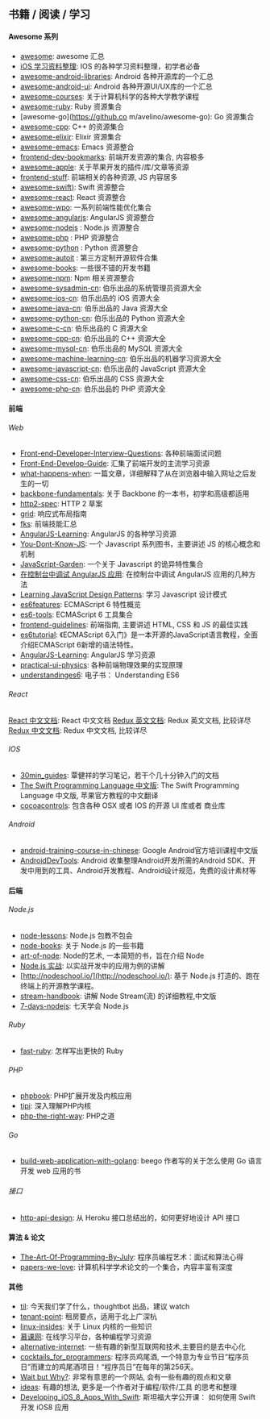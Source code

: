 ## 书籍 / 阅读 / 学习

#### Awesome 系列

+ [awesome](https://github.com/sindresorhus/awesome): awesome 汇总
+ [iOS 学习资料整理](https://github.com/Aufree/trip-to-iOS): IOS 的各种学习资料整理，初学者必备
+ [awesome-android-libraries](https://github.com/wasabeef/awesome-android-libraries): Android 各种开源库的一个汇总
+ [awesome-android-ui](https://github.com/wasabeef/awesome-android-ui): Android 各种开源UI/UX库的一个汇总
+ [awesome-courses](https://github.com/prakhar1989/awesome-courses): 关于计算机科学的各种大学教学课程
+ [awesome-ruby](https://github.com/markets/awesome-ruby): Ruby 资源集合
+ [awesome-go](https://github.co m/avelino/awesome-go): Go 资源集合
+ [awesome-cpp](https://github.com/fffaraz/awesome-cpp): C++ 的资源集合
+ [awesome-elixir](https://github.com/h4cc/awesome-elixir): Elixir 资源集合
+ [awesome-emacs](https://github.com/emacs-tw/awesome-emacs): Emacs 资源整合
+ [frontend-dev-bookmarks](https://github.com/dypsilon/frontend-dev-bookmarks): 前端开发资源的集合, 内容极多
+ [awesome-apple](https://github.com/joeljfischer/awesome-apple): 关于苹果开发的插件/库/文章等资源
+ [frontend-stuff](https://github.com/moklick/frontend-stuff): 前端相关的各种资源, JS 内容居多
+ [awesome-swift)](https://github.com/matteocrippa/awesome-swift): Swift 资源整合
+ [awesome-react](https://github.com/enaqx/awesome-react): React 资源整合
+ [awesome-wpo](https://github.com/davidsonfellipe/awesome-wpo): 一系列前端性能优化集合
+ [awesome-angularjs](https://github.com/gianarb/awesome-angularjs): AngularJS 资源整合
+ [awesome-nodejs](https://github.com/sindresorhus/awesome-nodejs) : Node.js 资源整合
+ [awesome-php](https://github.com/ziadoz/awesome-php) : PHP 资源整合
+ [awesome-python](https://github.com/vinta/awesome-python) : Python 资源整合
+ [awesome-autoit](https://github.com/J2TeaM/awesome-AutoIt) : 第三方定制开源软件合集
+ [awesome-books](https://github.com/ruby-vietnam/awesome-books): 一些很不错的开发书籍
+ [awesome-npm](https://github.com/sindresorhus/awesome-npm.git): Npm 相关资源整合
+ [awesome-sysadmin-cn](https://github.com/jobbole/awesome-sysadmin-cn): 伯乐出品的系统管理员资源大全
+ [awesome-ios-cn](https://github.com/jobbole/awesome-ios-cn): 伯乐出品的 iOS 资源大全
+ [awesome-java-cn](https://github.com/jobbole/awesome-java-cn): 伯乐出品的 Java 资源大全
+ [awesome-python-cn](https://github.com/jobbole/awesome-python-cn): 伯乐出品的 Python 资源大全
+ [awesome-c-cn](https://github.com/jobbole/awesome-c-cn): 伯乐出品的 C 资源大全
+ [awesome-cpp-cn](https://github.com/jobbole/awesome-cpp-cn): 伯乐出品的 C++ 资源大全
+ [awesome-mysql-cn](https://github.com/jobbole/awesome-mysql-cn): 伯乐出品的 MySQL 资源大全
+ [awesome-machine-learning-cn](https://github.com/jobbole/awesome-machine-learning-cn): 伯乐出品的机器学习资源大全
+ [awesome-javascript-cn](https://github.com/jobbole/awesome-javascript-cn): 伯乐出品的 JavaScript 资源大全
+ [awesome-css-cn](https://github.com/jobbole/awesome-css-cn): 伯乐出品的 CSS 资源大全
+ [awesome-php-cn](https://github.com/jobbole/awesome-php-cn): 伯乐出品的 PHP 资源大全

#### 前端

###### Web
+ [Front-end-Developer-Interview-Questions](https://github.com/h5bp/Front-end-Developer-Interview-Questions): 各种前端面试问题
+ [Front-End-Develop-Guide](https://github.com/icepy/Front-End-Develop-Guide): 汇集了前端开发的主流学习资源
+ [what-happens-when](https://github.com/alex/what-happens-when): 一篇文章，详细解释了从在浏览器中输入网址之后发生的一切
+ [backbone-fundamentals](https://github.com/addyosmani/backbone-fundamentals): 关于 Backbone 的一本书，初学和高级都适用
+ [http2-spec](https://github.com/http2/http2-spec): HTTP 2 草案
+ [grid](https://github.com/aekaplan/grid): 响应式布局指南
+ [fks](https://github.com/JacksonTian/fks): 前端技能汇总
+ [AngularJS-Learning](https://github.com/jmcunningham/AngularJS-Learning): AngularJS 的各种学习资源
+ [You-Dont-Know-JS](https://github.com/getify/You-Dont-Know-JS): 一个 Javascript 系列图书，主要讲述 JS 的核心概念和机制
+ [JavaScript-Garden](https://github.com/BonsaiDen/JavaScript-Garden): 一个关于 Javascript 的诡异特性集合
+ [在控制台中调试 AngularJS 应用](http://lyfeyaj.com/2015/01/07/debugging-angularjs-apps-from-the-console/): 在控制台中调试 AngularJS 应用的几种方法
+ [Learning JavaScript Design Patterns](http://addyosmani.com/resources/essentialjsdesignpatterns/book/): 学习 Javascript 设计模式
+ [es6features](https://github.com/lukehoban/es6features): ECMAScript 6 特性概览
+ [es6-tools](https://github.com/addyosmani/es6-tools): ECMAScript 6 工具集合
+ [frontend-guidelines](https://github.com/bendc/frontend-guidelines): 前端指南, 主要讲述 HTML, CSS 和 JS 的最佳实践
+ [es6tutorial](https://github.com/ruanyf/es6tutorial): 《ECMAScript 6入门》是一本开源的JavaScript语言教程，全面介绍ECMAScript 6新增的语法特性。
+ [AngularJS-Learning](https://github.com/jmcunningham/AngularJS-Learning): AngularJS 学习资源
+ [practical-ui-physics](https://github.com/desandro/practical-ui-physics): 各种前端物理效果的实现原理
+ [understandinges6](https://github.com/nzakas/understandinges6): 电子书： Understanding ES6

###### React

[React 中文文档](http://reactjs.cn/react/docs/getting-started-zh-CN.html): React 中文文档
[Redux 英文文档](http://redux.js.org/docs/introduction/): Redux 英文文档, 比较详尽
[Redux 中文文档](http://cn.redux.js.org/index.html): Redux 中文文档, 比较详尽

###### IOS
+ [30min_guides](https://github.com/qinjx/30min_guides): 覃健祥的学习笔记，若干个几十分钟入门的文档
+ [The Swift Programming Language 中文版](http://numbbbbb.gitbooks.io/-the-swift-programming-language-/content/): The Swift Programming Language 中文版, 苹果官方教程的中文翻译
+ [cocoacontrols](https://www.cocoacontrols.com/): 包含各种 OSX 或者 IOS 的开源 UI 库或者 商业库

###### Android

+ [android-training-course-in-chinese](https://github.com/kesenhoo/android-training-course-in-chinese): Google Android官方培训课程中文版
+ [AndroidDevTools](https://github.com/inferjay/AndroidDevTools): Android 收集整理Android开发所需的Android SDK、开发中用到的工具、Android开发教程、Android设计规范，免费的设计素材等

#### 后端

###### Node.js

+ [node-lessons](https://github.com/alsotang/node-lessons): Node.js 包教不包会
+ [node-books](https://github.com/pana/node-books): 关于 Node.js 的一些书籍
+ [art-of-node](https://github.com/maxogden/art-of-node): Node的艺术, 一本简短的书，旨在介绍 Node
+ [Node.js 实战](http://nodejs.ucdok.com/): 以实战开发中的应用为例的讲解
+ [http://nodeschool.io/](http://nodeschool.io/): 基于 Node.js 打造的、跑在终端上的开源教学课程。
+ [stream-handbook](https://github.com/jabez128/stream-handbook): 讲解 Node Stream(流) 的详细教程,中文版
+ [7-days-nodejs](https://github.com/nqdeng/7-days-nodejs): 七天学会 Node.js

###### Ruby

+ [fast-ruby](https://github.com/JuanitoFatas/fast-ruby): 怎样写出更快的 Ruby

###### PHP

+ [phpbook](https://github.com/walu/phpbook): PHP扩展开发及内核应用
+ [tipi](https://github.com/reeze/tipi): 深入理解PHP内核
+ [php-the-right-way](https://github.com/wulijun/php-the-right-way): PHP之道

###### Go

+ [build-web-application-with-golang](https://github.com/astaxie/build-web-application-with-golang): beego 作者写的关于怎么使用 Go 语言开发 web 应用的书

###### 接口

+ [http-api-design](https://github.com/interagent/http-api-design): 从 Heroku 接口总结出的，如何更好地设计 API 接口

#### 算法 & 论文

+ [The-Art-Of-Programming-By-July](https://github.com/julycoding/The-Art-Of-Programming-By-July): 程序员编程艺术：面试和算法心得
+ [papers-we-love](https://github.com/papers-we-love/papers-we-love): 计算机科学学术论文的一个集合，内容丰富有深度

#### 其他

+ [til](https://github.com/thoughtbot/til): 今天我们学了什么，thoughtbot 出品，建议 watch
+ [tenant-point](https://github.com/soulteary/tenant-point): 租房要点，适用于北上广深杭
+ [linux-insides](https://github.com/0xAX/linux-insides): 关于 Linux 内核的一些知识
+ [慕课网](http://www.imooc.com/): 在线学习平台，各种编程学习资源
+ [alternative-internet](https://github.com/redecentralize/alternative-internet): 一些有趣的新型互联网和技术,主要目的是去中心化
+ [cocktails_for_programmers](https://github.com/the-teacher/cocktails_for_programmers): 程序员鸡尾酒, 一个特意为专业节日“程序员日”而建立的鸡尾酒项目！“程序员日”在每年的第256天。
+ [Wait but Why?](http://waitbutwhy.com/): 非常有意思的一个网站, 会有一些有趣的观点和文章
+ [ideas](https://github.com/samsquire/ideas): 有趣的想法, 更多是一个作者对于编程/软件/工具 的思考和整理
+ [Developing_iOS_8_Apps_With_Swift](https://github.com/X140Yu/Developing_iOS_8_Apps_With_Swift): 斯坦福大学公开课： 如何使用 Swift 开发 iOS8 应用

